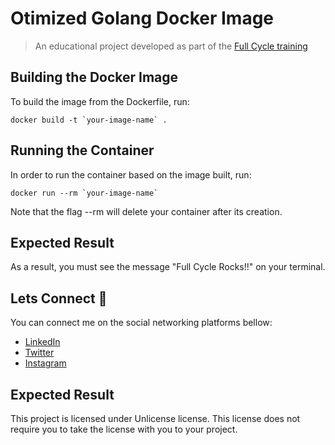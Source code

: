 # Otimized Golang Docker Image
> An educational project developed as part of the [Full Cycle training](https://imersao.fullcycle.com.br/page/lancamento/)

## Building the Docker Image
To build the image from the Dockerfile, run:
```
docker build -t `your-image-name` .
```

## Running the Container
In order to run the container based on the image built, run:
```
docker run --rm `your-image-name`
```
Note that the flag --rm will delete your container after its creation.

## Expected Result
As a result, you must see the message "Full Cycle Rocks!!" on your terminal.

## Lets Connect 👋
You can connect me on the social networking platforms bellow:
- [LinkedIn](https://www.linkedin.com/in/joaotosto)
- [Twitter](https://twitter.com/JM_Tosto)
- [Instagram](https://www.instagram.com/jm.tosto)


## Expected Result
This project is licensed under Unlicense license. This license does not require you to take the license with you to your project.